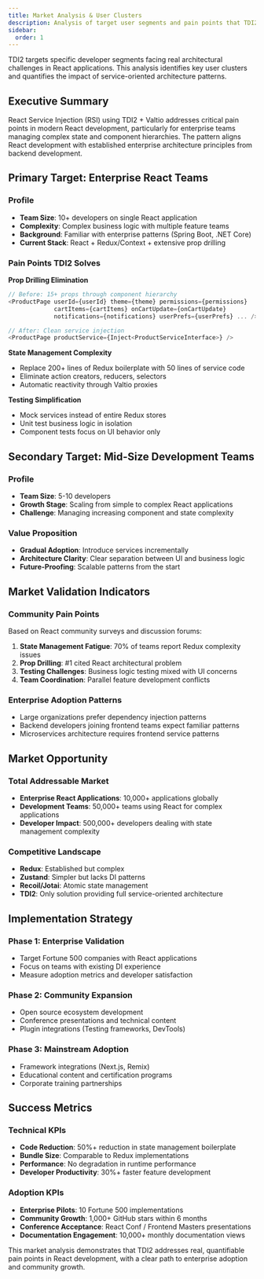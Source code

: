 ```yaml
---
title: Market Analysis & User Clusters
description: Analysis of target user segments and pain points that TDI2 addresses
sidebar:
  order: 1
---
```


TDI2 targets specific developer segments facing real architectural challenges in React applications. This analysis identifies key user clusters and quantifies the impact of service-oriented architecture patterns.

## Executive Summary

React Service Injection (RSI) using TDI2 + Valtio addresses critical pain points in modern React development, particularly for enterprise teams managing complex state and component hierarchies. The pattern aligns React development with established enterprise architecture principles from backend development.

## Primary Target: Enterprise React Teams

### Profile
- **Team Size**: 10+ developers on single React application
- **Complexity**: Complex business logic with multiple feature teams
- **Background**: Familiar with enterprise patterns (Spring Boot, .NET Core)
- **Current Stack**: React + Redux/Context + extensive prop drilling

### Pain Points TDI2 Solves

**Prop Drilling Elimination**
```typescript
// Before: 15+ props through component hierarchy
<ProductPage userId={userId} theme={theme} permissions={permissions} 
             cartItems={cartItems} onCartUpdate={onCartUpdate} 
             notifications={notifications} userPrefs={userPrefs} ... />

// After: Clean service injection
<ProductPage productService={Inject<ProductServiceInterface>} />
```

**State Management Complexity**
- Replace 200+ lines of Redux boilerplate with 50 lines of service code
- Eliminate action creators, reducers, selectors
- Automatic reactivity through Valtio proxies

**Testing Simplification**
- Mock services instead of entire Redux stores
- Unit test business logic in isolation
- Component tests focus on UI behavior only

## Secondary Target: Mid-Size Development Teams

### Profile
- **Team Size**: 5-10 developers
- **Growth Stage**: Scaling from simple to complex React applications
- **Challenge**: Managing increasing component and state complexity

### Value Proposition
- **Gradual Adoption**: Introduce services incrementally
- **Architecture Clarity**: Clear separation between UI and business logic
- **Future-Proofing**: Scalable patterns from the start

## Market Validation Indicators

### Community Pain Points
Based on React community surveys and discussion forums:

1. **State Management Fatigue**: 70% of teams report Redux complexity issues
2. **Prop Drilling**: #1 cited React architectural problem
3. **Testing Challenges**: Business logic testing mixed with UI concerns
4. **Team Coordination**: Parallel feature development conflicts

### Enterprise Adoption Patterns
- Large organizations prefer dependency injection patterns
- Backend developers joining frontend teams expect familiar patterns
- Microservices architecture requires frontend service patterns

## Market Opportunity

### Total Addressable Market
- **Enterprise React Applications**: 10,000+ applications globally
- **Development Teams**: 50,000+ teams using React for complex applications
- **Developer Impact**: 500,000+ developers dealing with state management complexity

### Competitive Landscape
- **Redux**: Established but complex
- **Zustand**: Simpler but lacks DI patterns
- **Recoil/Jotai**: Atomic state management
- **TDI2**: Only solution providing full service-oriented architecture

## Implementation Strategy

### Phase 1: Enterprise Validation
- Target Fortune 500 companies with React applications
- Focus on teams with existing DI experience
- Measure adoption metrics and developer satisfaction

### Phase 2: Community Expansion  
- Open source ecosystem development
- Conference presentations and technical content
- Plugin integrations (Testing frameworks, DevTools)

### Phase 3: Mainstream Adoption
- Framework integrations (Next.js, Remix)
- Educational content and certification programs
- Corporate training partnerships

## Success Metrics

### Technical KPIs
- **Code Reduction**: 50%+ reduction in state management boilerplate
- **Bundle Size**: Comparable to Redux implementations
- **Performance**: No degradation in runtime performance
- **Developer Productivity**: 30%+ faster feature development

### Adoption KPIs
- **Enterprise Pilots**: 10 Fortune 500 implementations
- **Community Growth**: 1,000+ GitHub stars within 6 months
- **Conference Acceptance**: React Conf / Frontend Masters presentations
- **Documentation Engagement**: 10,000+ monthly documentation views

This market analysis demonstrates that TDI2 addresses real, quantifiable pain points in React development, with a clear path to enterprise adoption and community growth.